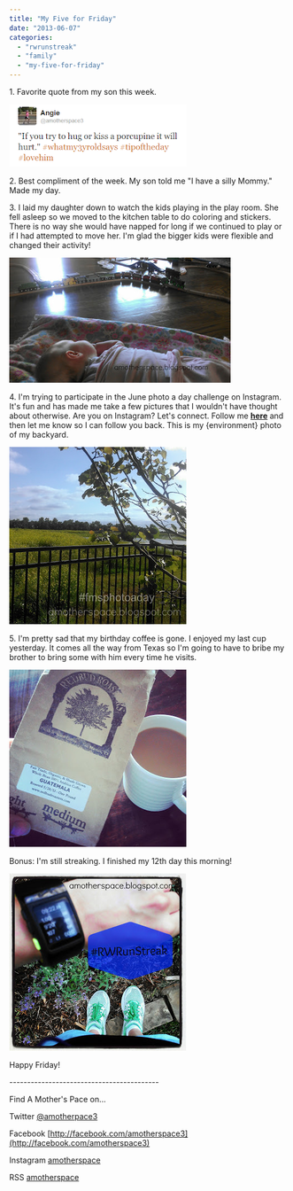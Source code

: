 ```yaml
---
title: "My Five for Friday"
date: "2013-06-07"
categories: 
  - "rwrunstreak"
  - "family"
  - "my-five-for-friday"
---
```


1\. Favorite quote from my son this week.   

  

[![My Five for Friday | A Mother's Pace](images/porcupine.PNG "My Five for Friday | A Mother's Pace")](http://2.bp.blogspot.com/-ADDacpTTa28/UbDT5ajy2CI/AAAAAAAAIdE/v1bVP9D7tCc/s1600/porcupine.PNG)

  

2\. Best compliment of the week. My son told me "I have a silly Mommy." Made my day.

  

3\. I laid my daughter down to watch the kids playing in the play room. She fell asleep so we moved to the kitchen table to do coloring and stickers. There is no way she would have napped for long if we continued to play or if I had attempted to move her. I'm glad the bigger kids were flexible and changed their activity!

  

[![My Five for Friday | A Mother's Pace](images/ESleeping.jpg "My Five for Friday | A Mother's Pace")](http://amotherspace.net/wp-content/uploads/2013/06/ESleeping1.jpg)

  

  

4\. I'm trying to participate in the June photo a day challenge on Instagram. It's fun and has made me take a few pictures that I wouldn't have thought about otherwise. Are you on Instagram? Let's connect. Follow me [**here**](http://instagram.com/amotherspace) and then let me know so I can follow you back. This is my {environment} photo of my backyard.

  

[![My Five for Friday | A Mother's Pace](images/backyard.jpg "My Five for Friday | A Mother's Pace")](http://amotherspace.net/wp-content/uploads/2013/06/backyard1.jpg)

5\. I'm pretty sad that my birthday coffee is gone. I enjoyed my last cup yesterday. It comes all the way from Texas so I'm going to have to bribe my brother to bring some with him every time he visits. 

  

[![My Five for Friday | A Mother's Pace](images/IMG_20130606_104031.jpg "My Five for Friday | A Mother's Pace")](http://amotherspace.net/wp-content/uploads/2013/06/IMG_20130606_1040311.jpg)

  

Bonus: I'm still streaking. I finished my 12th day this morning!

  

[![My Five for Friday | A Mother's Pace](images/RWRunStreak.jpg "My Five for Friday | A Mother's Pace")](http://amotherspace.net/wp-content/uploads/2013/06/RWRunStreak1.jpg)

  

  

Happy Friday! 

  

  

\------------------------------------------

  

  

  
Find A Mother's Pace on...  
  
Twitter [@amotherpace3](https://twitter.com/amotherspace3)  
  
Facebook [http://facebook.com/amotherspace3](http://facebook.com/amotherspace3)   
  
Instagram [amotherspace](http://instagram.com/amotherspace)  
  
RSS [amotherspace](http://feeds.feedburner.com/amotherspace)
